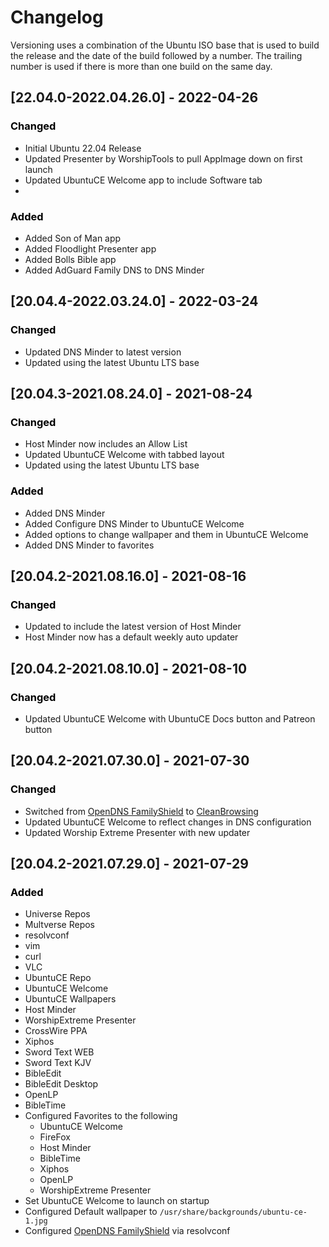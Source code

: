 # Changelog

Versioning uses a combination of the Ubuntu ISO base that is used to build the release and the date of the build followed by a number. The trailing number is used if there is more than one build on the same day.
## [22.04.0-2022.04.26.0] - 2022-04-26
### <span style="color: black;">Changed</span>
- Initial Ubuntu 22.04 Release
- Updated Presenter by WorshipTools to pull AppImage down on first launch
- Updated UbuntuCE Welcome app to include Software tab
- 
### <span style="color: black;">Added</span>
- Added Son of Man app
- Added Floodlight Presenter app
- Added Bolls Bible app
- Added AdGuard Family DNS to DNS Minder


## [20.04.4-2022.03.24.0] - 2022-03-24
### <span style="color: black;">Changed</span>
- Updated DNS Minder to latest version
- Updated using the latest Ubuntu LTS base

## [20.04.3-2021.08.24.0] - 2021-08-24
### <span style="color: black;">Changed</span>
- Host Minder now includes an Allow List
- Updated UbuntuCE Welcome with tabbed layout
- Updated using the latest Ubuntu LTS base

### <span style="color: black;">Added</span>
- Added DNS Minder
- Added Configure DNS Minder to UbuntuCE Welcome
- Added options to change wallpaper and them in UbuntuCE Welcome
- Added DNS Minder to favorites

## [20.04.2-2021.08.16.0] - 2021-08-16
### <span style="color: black;">Changed</span>
- Updated to include the latest version of Host Minder
- Host Minder now has a default weekly auto updater

## [20.04.2-2021.08.10.0] - 2021-08-10
### <span style="color: black;">Changed</span>
- Updated UbuntuCE Welcome with UbuntuCE Docs button and Patreon button

## [20.04.2-2021.07.30.0] - 2021-07-30
### <span style="color: black;">Changed</span>
- Switched from [OpenDNS FamilyShield](https://www.opendns.com/setupguide/#familyshield) to [CleanBrowsing](https://cleanbrowsing.org/)
- Updated UbuntuCE Welcome to reflect changes in DNS configuration
- Updated Worship Extreme Presenter with new updater

## [20.04.2-2021.07.29.0] - 2021-07-29
### <span style="color: black;">Added</span>
- Universe Repos
- Multverse Repos
- resolvconf
- vim
- curl
- VLC
- UbuntuCE Repo
- UbuntuCE Welcome
- UbuntuCE Wallpapers
- Host Minder
- WorshipExtreme Presenter
- CrossWire PPA
- Xiphos
- Sword Text WEB
- Sword Text KJV
- BibleEdit
- BibleEdit Desktop
- OpenLP
- BibleTime
- Configured Favorites to the following
	+ UbuntuCE Welcome
	+ FireFox
	+ Host Minder
	+ BibleTime
	+ Xiphos
	+ OpenLP
	+ WorshipExtreme Presenter
- Set UbuntuCE Welcome to launch on startup
- Configured Default wallpaper to `/usr/share/backgrounds/ubuntu-ce-1.jpg`
- Configured [OpenDNS FamilyShield](https://www.opendns.com/setupguide/#familyshield) via resolvconf
